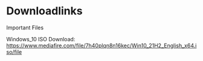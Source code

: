 # Downloadlinks
Important Files

Windows_10 ISO Download: https://www.mediafire.com/file/7h40plqn8n16kec/Win10_21H2_English_x64.iso/file
